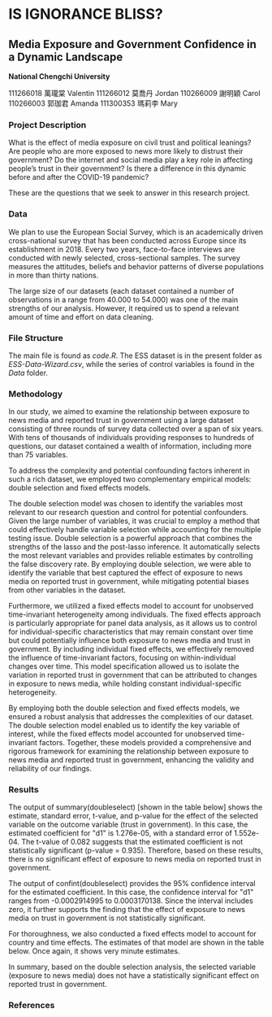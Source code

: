# IS IGNORANCE BLISS?
## Media Exposure and Government Confidence in a Dynamic Landscape

**National Chengchi University**

111266018 萬瓏棠 Valentin
111266012 莫喬丹 Jordan
110266009 謝明穎 Carol
110266003 郭珈君 Amanda
111300353 瑪莉李 Mary

### Project Description

What is the effect of media exposure on civil trust and political leanings?
Are people who are more exposed to news more likely to distrust their government? Do the internet and social media play a key role in affecting people’s trust in their government? Is there a difference in this dynamic before and after the COVID-19 pandemic?

These are the questions that we seek to answer in this research project.

### Data
We plan to use the European Social Survey, which is an academically driven cross-national survey that has been conducted across Europe since its establishment in 2018. Every two years, face-to-face interviews are conducted with newly selected, cross-sectional samples. The survey measures the attitudes, beliefs and behavior patterns of diverse populations in more than thirty nations.

The large size of our datasets (each dataset contained a number of observations in a range from 40.000 to 54.000) was one of the main strengths of our analysis. However, it required us to spend a relevant amount of time and effort on data cleaning.

### File Structure
The main file is found as *code.R*. The ESS dataset is in the present folder as *ESS-Data-Wizard.csv*, while the series of control variables is found in the *Data* folder.

### Methodology
In our study, we aimed to examine the relationship between exposure to news media and reported trust in government using a large dataset consisting of three rounds of survey data collected over a span of six years. With tens of thousands of individuals providing responses to hundreds of questions, our dataset contained a wealth of information, including more than 75 variables.

To address the complexity and potential confounding factors inherent in such a rich dataset, we employed two complementary empirical models: double selection and fixed effects models.

The double selection model was chosen to identify the variables most relevant to our research question and control for potential confounders. Given the large number of variables, it was crucial to employ a method that could effectively handle variable selection while accounting for the multiple testing issue. Double selection is a powerful approach that combines the strengths of the lasso and the post-lasso inference. It automatically selects the most relevant variables and provides reliable estimates by controlling the false discovery rate. By employing double selection, we were able to identify the variable that best captured the effect of exposure to news media on reported trust in government, while mitigating potential biases from other variables in the dataset.

Furthermore, we utilized a fixed effects model to account for unobserved time-invariant heterogeneity among individuals. The fixed effects approach is particularly appropriate for panel data analysis, as it allows us to control for individual-specific characteristics that may remain constant over time but could potentially influence both exposure to news media and trust in government. By including individual fixed effects, we effectively removed the influence of time-invariant factors, focusing on within-individual changes over time. This model specification allowed us to isolate the variation in reported trust in government that can be attributed to changes in exposure to news media, while holding constant individual-specific heterogeneity.

By employing both the double selection and fixed effects models, we ensured a robust analysis that addresses the complexities of our dataset. The double selection model enabled us to identify the key variable of interest, while the fixed effects model accounted for unobserved time-invariant factors. Together, these models provided a comprehensive and rigorous framework for examining the relationship between exposure to news media and reported trust in government, enhancing the validity and reliability of our findings.

### Results
The output of summary(doubleselect) [shown in the table below] shows the estimate, standard error, t-value, and p-value for the effect of the selected variable on the outcome variable (trust in government). In this case, the estimated coefficient for "d1" is 1.276e-05, with a standard error of 1.552e-04. The t-value of 0.082 suggests that the estimated coefficient is not statistically significant (p-value = 0.935). Therefore, based on these results, there is no significant effect of exposure to news media on reported trust in government.

The output of confint(doubleselect) provides the 95% confidence interval for the estimated coefficient. In this case, the confidence interval for "d1" ranges from -0.0002914995 to 0.0003170138. Since the interval includes zero, it further supports the finding that the effect of exposure to news media on trust in government is not statistically significant.

For thoroughness, we also conducted a fixed effects model to account for country and time effects. The estimates of that model are shown in the table below. Once again, it shows very minute estimates.

In summary, based on the double selection analysis, the selected variable (exposure to news media) does not have a statistically significant effect on reported trust in government.

### References